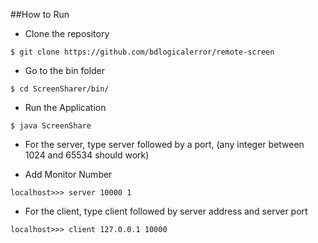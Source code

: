 ##How to Run


* Clone the repository

```
$ git clone https://github.com/bdlogicalerror/remote-screen
```

* Go to the bin folder

```
$ cd ScreenSharer/bin/
```

* Run the Application

```
$ java ScreenShare
```

  - For the server, type server followed by a port, (any integer between 1024 and 65534 should work)

  - Add Monitor Number 
  ```
  localhost>>> server 10000 1
  ```

  - For the client, type client followed by server address and server port
  ```
  localhost>>> client 127.0.0.1 10000
  ```